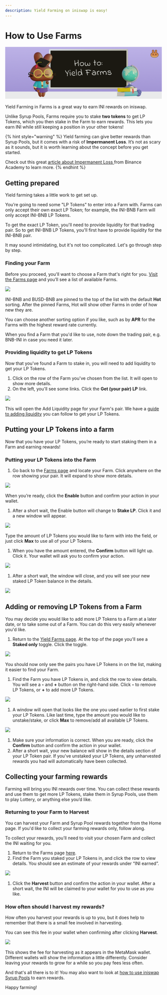 ```yaml
---
description: Yield Farming on iniswap is easy!
---
```


# How to Use Farms

![](../../.gitbook/assets/docs-masthead%20%282%29%20%281%29.png)

Yield Farming in Farms is a great way to earn INI rewards on iniswap.

Unlike Syrup Pools, Farms require you to stake **two tokens** to get LP Tokens, which you then stake in the Farm to earn rewards. This lets you earn INI while still keeping a position in your other tokens!

{% hint style="warning" %}
Yield farming can give better rewards than Syrup Pools, but it comes with a risk of **Impermanent Loss**. It’s not as scary as it sounds, but it is worth learning about the concept before you get started.

Check out this great [article about Impermanent Loss ](https://academy.binance.com/en/articles/impermanent-loss-explained)from Binance Academy to learn more.
{% endhint %}

## Getting prepared

Yield farming takes a little work to get set up.

You’re going to need some "LP Tokens" to enter into a Farm with. Farms can only accept their own exact LP Token; for example, the INI-BNB Farm will only accept INI-BNB LP Tokens.

To get the exact LP Token, you'll need to provide liquidity for that trading pair. So to get INI-BNB LP Tokens, you'll first have to provide liquidity for the INI-BNB pair.

It may sound intimidating, but it's not too complicated. Let's go through step by step.

### Finding your Farm

Before you proceed, you'll want to choose a Farm that's right for you. [Visit the Farms page](https://iniswap.finance/farms) and you’ll see a list of available Farms.

![](https://lh5.googleusercontent.com/oxanafasV3-ifV5DlpPn1enB42kOdyZPOn1VJbtGts_MTnyaZ9CK0lqYn9CFuZyQuUUqhLr6mIvzPfLFQXN3zrk4tppm_Y2ESkAWF29sft9gAMgweJqceauttEoJDIhv7Usp_CqM)

INI-BNB and BUSD-BNB are pinned to the top of the list with the default **Hot** sorting. After the pinned Farms, Hot will show other Farms in order of how new they are.

You can choose another sorting option if you like, such as by **APR** for the Farms with the highest reward rate currently.

When you find a Farm that you'd like to use, note down the trading pair, e.g. BNB-INI in case you need it later.

### Providing liquidity to get LP Tokens

Now that you've found a Farm to stake in, you will need to add liquidity to get your LP Tokens.

1. Click on the row of the Farm you've chosen from the list. It will open to show more details.
2. On the left, you'll see some links. Click the **Get \(your pair\) LP** link.

![](../../.gitbook/assets/image%20%28153%29%20%281%29.png)

This will open the Add Liquidity page for your Farm's pair. We have a [guide to adding liquidity](https://docs.iniswap.finance/get-started/liquidity-guide) you can follow to get your LP Tokens.

## Putting your LP Tokens into a farm

Now that you have your LP Tokens, you’re ready to start staking them in a Farm and earning rewards!

### Putting your LP Tokens into the Farm

1. Go back to the [Farms page](https://iniswap.finance/farms) and locate your Farm. Click anywhere on the row showing your pair. It will expand to show more details.

![](https://lh4.googleusercontent.com/DbdKZLxqqILLzovnQ752Ed8VFtx3dTh-tZSCfOmQ2BZG7M6hvOLXDzUOYpGFJgNeIbOXBxyryvhhAtXXTppwtOev_lUqZWikbxLQVJy6kqDz2y3Q360YAVHdLlNkm6yfdNBYi7tQ)

When you’re ready, click the **Enable** button and confirm your action in your wallet.

1. After a short wait, the Enable button will change to **Stake LP**. Click it and a new window will appear.

![](https://lh4.googleusercontent.com/Mpwe28bYv8e3EcbtGRq8ni57u_UlESPz_nOqdTPXB-RjZ8ThcgWvUWI8nOGbOgo5d-Mvj7_a6J_POtIftVWCCXdDCf3RVhcpq7OYDQOuhFtSLNiupMQaaNQLmgSo1aJMWky-F9Jc)

Type the amount of LP Tokens you would like to farm with into the field, or just click **Max** to use all of your LP Tokens.

1. When you have the amount entered, the **Confirm** button will light up. Click it. Your wallet will ask you to confirm your action.

![](https://lh3.googleusercontent.com/s_699JBPT7pxQXK1sO0tvkyEawbhEIZcd_QFd8VGq9glynryO1YpNIjoa4s-nUOxiVuEU-DOTjs3NvSAn6_jfp-ONULDJczNeubeYU8bqlWtpAhkunlG0L184CoxbaDZVZ8t16C3)

1. After a short wait, the window will close, and you will see your new staked LP Token balance in the details.

![](https://lh3.googleusercontent.com/LatVJszaNP2RwYTf-mNod7AmYa5-y1FafJTnY2I4Nk5tnfR_7d2b44gwRJqMUGSQy8IKS0TAxmUL0LvUQ7urvBNrsPGc-UWay3WRVDeRCQf_vIM15j_FTdXfXb6u4b1S57jExq7F)

## Adding or removing LP Tokens from a Farm

You may decide you would like to add more LP Tokens to a Farm at a later date, or to take some out of a Farm. You can do this very easily whenever you'd like.

1. Return to the [Yield Farms page](https://iniswap.finance/farms). At the top of the page you'll see a **Staked only** toggle. Click the toggle.

![](../../.gitbook/assets/image%20%28147%29.png)

You should now only see the pairs you have LP Tokens in on the list, making it easier to find your Farm.

1. Find the Farm you have LP Tokens in, and click the row to view details. You will see a **-** and **+** button on the right-hand side. Click **-** to remove LP Tokens, or **+** to add more LP Tokens.

![](../../.gitbook/assets/image%20%28102%29%20%282%29%20%282%29.png)

1. A window will open that looks like the one you used earlier to first stake your LP Tokens. Like last time, type the amount you would like to unstake/stake, or click **Max** to remove/add all available LP Tokens.

![](../../.gitbook/assets/image%20%2846%29.png)

1. Make sure your information is correct. When you are ready, click the **Confirm** button and confirm the action in your wallet.
2. After a short wait, your new balance will show in the details section of your LP Token pair. If you've unstaked your LP Tokens, any unharvested rewards you had will automatically have been collected.

## Collecting your farming rewards

Farming will bring you INI rewards over time. You can collect these rewards and use them to get more LP Tokens, stake them in Syrup Pools, use them to play Lottery, or anything else you’d like.

### Returning to your Farm to Harvest

You can harvest your Farm and Syrup Pool rewards together from the Home page. If you'd like to collect your farming rewards only, follow along.

To collect your rewards, you’ll need to visit your chosen Farm and collect the INI waiting for you.

1. Return to the Farms page [here](https://iniswap.finance/farms).
2. Find the Farm you staked your LP Tokens in, and click the row to view details. You should see an estimate of your rewards under “INI earned”.

![](https://lh5.googleusercontent.com/nBfqNjKcuqvj-LhW76CPmV2pyGS-SwGsf1U_9top7OS7wnl24xQRzudcOgZbQvNc0P8rQetAU9_52mB9TatXqyMcdCRyMk0nRzel8BqWPGNyiTBGB8Z-c3LcHTJVXaAb5CWyD5J4)

1. Click the **Harvest** button and confirm the action in your wallet. After a short wait, the INI will be claimed to your wallet for you to use as you like.

### How often should I harvest my rewards?

How often you harvest your rewards is up to you, but it does help to remember that there is a small fee involved in harvesting.

You can see this fee in your wallet when confirming after clicking **Harvest**.

![](../../.gitbook/assets/image%20%2860%29.png)

This shows the fee for harvesting as it appears in the MetaMask wallet. Different wallets will show the information a little differently. Consider leaving your rewards to grow for a while so you pay fees less often.

And that's all there is to it! You may also want to look at [how to use iniswap Syrup Pools](https://docs.iniswap.finance/get-started/syrup-pool-guide) to earn rewards.

Happy farming!

